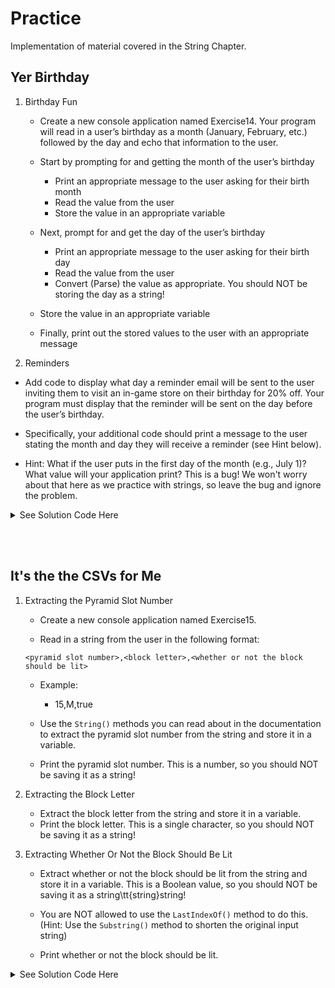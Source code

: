 # Practice
Implementation of material covered in the String Chapter.

## Yer Birthday
1. Birthday Fun
    - Create a new console application named Exercise14. Your program will read in a user’s birthday as a month (January, February, etc.) followed by the day and echo that information to the user. 

    - Start by prompting for and getting the month of the user’s birthday

        - Print an appropriate message to the user asking for their birth month
        - Read the value from the user
        - Store the value in an appropriate variable

    - Next, prompt for and get the day of the user’s birthday

        - Print an appropriate message to the user asking for their birth day
        - Read the value from the user
        - Convert (Parse) the value as appropriate. You should NOT be storing the day as a string!
    - Store the value in an appropriate variable

    - Finally, print out the stored values to the user with an appropriate message

2. Reminders
- Add code to display what day a reminder email will be sent to the user inviting them to visit an in-game store on their birthday for 20% off.  Your program must display that the reminder will be sent on the day before the user’s birthday. 

- Specifically, your additional code should print a message to the user stating the month and day they will receive a reminder (see Hint below).

- Hint:  What if the user puts in the first day of the month (e.g., July 1)?  What value will your application print?  This is a bug!  We won't worry about that here as we practice with strings, so leave the bug and ignore the problem.

<details>
<summary> See Solution Code Here </summary>

```C#
using System;
using System.Collections.Generic;
using System.Linq;
using System.Text;
using System.Threading.Tasks;

namespace Exercise13
{
    /// <summary>
    /// Exercise 13 solution
    /// </summary>
    class Program
    {
        /// <summary>
        /// Gets birthday and prints reminder
        /// </summary>
        /// <param name="args">command-line arguments</param>
        static void Main(string[] args)
        {
            // get birth month and day
            Console.Write("In what month were you born? ");
            string birthMonth = Console.ReadLine();
            Console.Write("On what day were you born? ");
            int birthDay = int.Parse(Console.ReadLine());

            // print birthday
            Console.WriteLine();
            Console.WriteLine("Your birthday is " + birthMonth + " " + birthDay);

            // print reminder message
            Console.WriteLine("You'll receive a reminder on " + birthMonth + " " + (birthDay - 1));

            Console.WriteLine();
        }
    }
}
```
</details>

<br></br>

## It's the the CSVs for Me
1. Extracting the Pyramid Slot Number
    - Create a new console application named Exercise15.

    - Read in a string from the user in the following format:

    `<pyramid slot number>,<block letter>,<whether or not the block should be lit>`

    - Example:
        - 15,M,true

    - Use the `String()` methods you can read about in the documentation to extract the pyramid slot number from the string and store it in a variable.

    - Print the pyramid slot number. This is a number, so you should NOT be saving it as a string!

2. Extracting the Block Letter
    - Extract the block letter from the string and store it in a variable.
    - Print the block letter. This is a single character, so you should NOT be saving it as a string!

3. Extracting Whether Or Not the Block Should Be Lit
    - Extract whether or not the block should be lit from the string and store it in a variable. This is a Boolean value, so you should NOT be saving it as a string\tt{string}string!

    - You are NOT allowed to use the `LastIndexOf()` method to do this. (Hint: Use the `Substring()` method to shorten the original input string)

    - Print whether or not the block should be lit.

<details>
<summary> See Solution Code Here </summary>

```C#
using System;
using System.Collections.Generic;
using System.Linq;
using System.Text;
using System.Threading.Tasks;

namespace Exercise14
{
     /// <summary>
     /// Exercise 14 solution
     /// </summary>
    class Program
    {
        /// <summary>
        /// Extracts and prints block information
        /// </summary>
        /// <param name="args">command-line arguments</param>
        static void Main(string[] args)
        {
            // prompt for and read in string
            Console.Write("Enter <pyramid slot>,<block letter>,<true or false for block lit>: ");
            string input = Console.ReadLine();
            Console.WriteLine();

            // extract and print pyramid slot number
            int commaLocation = input.IndexOf(',');
            int slotNumber = int.Parse(input.Substring(0, commaLocation));
            Console.WriteLine("Slot Number: " + slotNumber);

            // extract and print block letter
            char blockLetter = input[commaLocation + 1];
            Console.WriteLine("Block Letter: " + blockLetter);

            // extract and print whether or not the block should be lit
            string temp = input.Substring(commaLocation + 1);
            commaLocation = temp.IndexOf(',');
            bool lit = bool.Parse(temp.Substring(commaLocation + 1));
            Console.WriteLine("Block should be lit: " + lit);

            Console.WriteLine();
        }
    }
}
```
</details>
